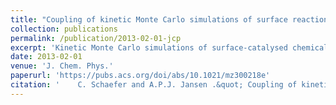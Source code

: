```yaml
---
title: "Coupling of kinetic Monte Carlo simulations of surface reactions to transport in a fluid for heterogeneous catalytic reactor modeling"
collection: publications
permalink: /publication/2013-02-01-jcp
excerpt: 'Kinetic Monte Carlo simulations of surface-catalysed chemical reactions'
date: 2013-02-01
venue: 'J. Chem. Phys.'
paperurl: 'https://pubs.acs.org/doi/abs/10.1021/mz300218e'
citation: '    C. Schaefer and A.P.J. Jansen .&quot; Coupling of kinetic Monte Carlo simulations of surface reactions to transport in a fluid for heterogeneous catalytic reactor modeling. &quot; <i>J. Am. Chem. Soc.</i>. 138, 054102  (2013)'
---
```


